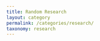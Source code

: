 ```yaml
---
title: Random Research
layout: category
permalink: /categories/research/
taxonomy: research
---
```

